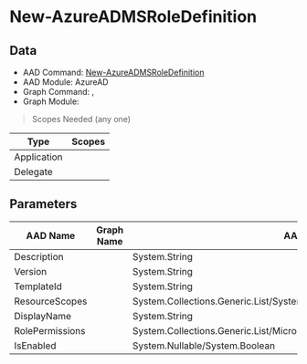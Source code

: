 # New-AzureADMSRoleDefinition

> 

## Data

+ AAD Command: [New-AzureADMSRoleDefinition](https://docs.microsoft.com/en-us/powershell/module/AzureAD/New-AzureADMSRoleDefinition)
+ AAD Module: AzureAD
+ Graph Command: [](), []()
+ Graph Module: 

> Scopes Needed (any one)

|Type|Scopes|
|---|---|
|Application||
|Delegate||

## Parameters

|AAD Name|Graph Name|AAD Type|Graph Type|Infos|
|---|---|---|---|---|
|Description||System.String|||
|Version||System.String|||
|TemplateId||System.String|||
|ResourceScopes||System.Collections.Generic.List/System.String|||
|DisplayName||System.String|||
|RolePermissions||System.Collections.Generic.List/Microsoft.Open.MSGraph.Model.RolePermission|||
|IsEnabled||System.Nullable/System.Boolean|||

